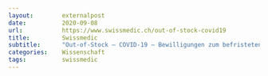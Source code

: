 ```yaml
---
layout:        externalpost
date:          2020-09-08
url:           https://www.swissmedic.ch/out-of-stock-covid19
title:         Swissmedic
subtitle:      "Out-of-Stock – COVID-19 – Bewilligungen zum befristeten Import und Vertrieb von Humanarzneimitteln – Update"
categories:    Wissenschaft
tags:          swissmedic
---
```

